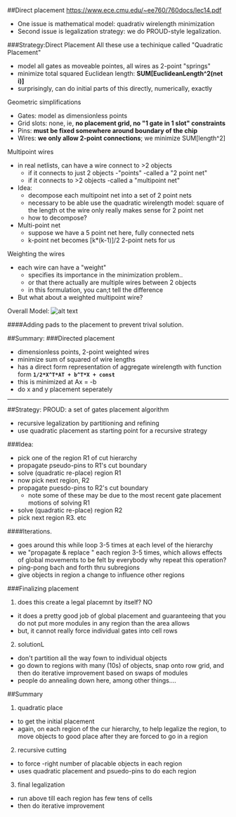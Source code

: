 ##Direct placement
https://www.ece.cmu.edu/~ee760/760docs/lec14.pdf


- One issue is mathematical model: quadrativ wirelength minimization
- Second issue is legalization strategy: we do PROUD-style legalization.

###Strategy:Direct Placement
All these use a techinique called "Quadratic Placement"
- model all gates as moveable pointes, all wires as 2-point "springs"
- minimize total squared Euclidean length: **SUM[EuclideanLength^2(net i)]**
- surprisingly, can do initial parts of this directly, numerically, exactly

Geometric simplifications
- Gates: model as dimensionless points
- Grid slots: none, ie, **no placement grid, no "1 gate in 1 slot" constraints**
- Pins: **must be fixed somewhere around boundary of the chip**
- Wires: **we only allow 2-point connections**; we minimize SUM[length^2]

Multipoint wires
- in real netlists, can have a wire connect to >2 objects
  - if it connects to just 2 objects -"points" -called a "2 point net"
  - if it connects to >2 objects -called a "multipoint net"
- Idea:
  - decompose each multipoint net into a set of 2 point nets
  - necessary to be able use the quadratic wirelength model: square of the length ot the wire only really makes sense for 2 point net
  - how to decompose?
- Multi-point net  
    - suppose we have a 5 point net here, fully connected nets  
    - k-point net becomes [k*(k-1)]/2 2-point nets for us

Weighting the wires
- each wire can have a "weight"
  - specifies its importance in the minimization problem..
  - or that there actually are multiple wires between 2 objects
  - in this formulation, you can;t tell the difference  
- But what about a weighted multipoint wire?

Overall Model:
![alt text](https://github.com/lvang5378/Physical-Design-Note/blob/master/placement/pics/placement%20III%20overall%20model.PNG)

####Adding pads to the placement to prevent trival solution.

##Summary:
###Directed placement
- dimensionless points, 2-point weighted wires
- minimize sum of squared of wire lengths
- has a direct form representation of aggregate wirelength with function form **` 1/2*X^T*AT + b^T*X + const `**
- this is minimized at Ax = -b
- do x and y placement seperately

---

##Strategy: PROUD: a set of gates placement algorithm 
- recursive legalization by partitioning and refining
- use quadratic placement as starting point for a recursive strategy

###Idea:
- pick one of the region R1 of cut hierarchy
- propagate pseudo-pins to R1's cut boundary
- solve (quadratic re-place) region R1
- now pick next region, R2
- propagate puesdo-pins to R2's cut boundary
  - note some of these may be due to the most recent gate placement motions of solving R1
- solve (quadratic re-place) region R2
- pick next region R3. etc

####Iterations. 
- goes around this while loop 3-5 times at each level of the hierarchy
- we "propagate & replace " each region 3-5 times, which allows effects of global movements to be felt by everybody
why repeat this operation?
- ping-pong bach and forth thru subregions
- give objects in region a change to influence other regions

###Finalizing placement
1. does this create a legal placemnt by itself? NO
  - it does a pretty good job of global placement and guaranteeing that you do not put more modules in any region than the area allows
  - but, it cannot really force individual gates into cell rows
2. solutionL
  - don't partition all the way fown to individual objects
  - go down to regions with many (10s) of objects, snap onto row grid, and then do iterative improvement based on swaps of modules
  - people do annealing down here, among other things....
  
##Summary
1. quadratic place
  - to get the initial placement
  - again, on each region of the cur hierarchy, to help legalize the region, to move objects to good place after they are forced to go in a region
2. recursive cutting
  - to force -right number of placable objects in each region
  - uses quadratic placement and psuedo-pins to do each region
3. final legalization
  - run above till each region has few tens of cells
  - then do iterative improvement
